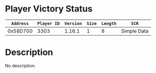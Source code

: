 # Player Victory Status

| `Address` | `Player ID` | `Version` | `Size` | `Length` | `SCR` |
| ---------- | ----------- | --------- | ------ | -------- | ---- |
| 0x58D700 | 3303 | 1.16.1 | 1 | 8 | Simple Data |

# Description

No description.